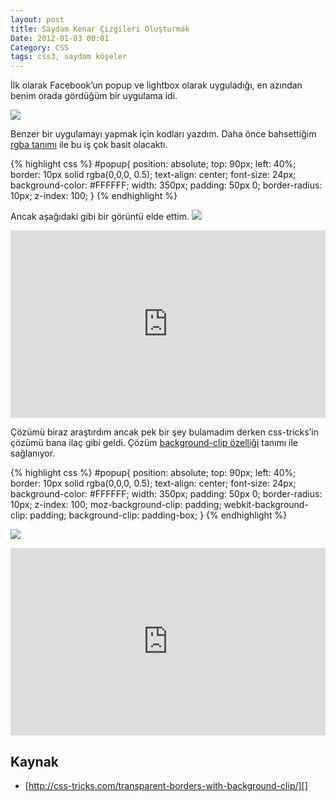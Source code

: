 ```yaml
---
layout: post
title: Saydam Kenar Çizgileri Oluşturmak
Date: 2012-01-03 00:01
Category: CSS
tags: css3, saydam köşeler
---
```


İlk olarak Facebook’un popup ve lightbox olarak uyguladığı, en azından
benim orada gördüğüm bir uygulama idi.

![][100]

Benzer bir uygulamayı yapmak için kodları yazdım. Daha önce bahsettiğim
[rgba tanımı][] ile bu iş çok basit olacaktı.

{% highlight css %}
 #popup{
	position: absolute;
	top: 90px;
	left: 40%;
	border: 10px solid rgba(0,0,0, 0.5);
	text-align: center;
	font-size: 24px;
	background-color: #FFFFFF;
	width: 350px;
	padding: 50px 0;
	border-radius: 10px;
	z-index: 100;
}
{% endhighlight %}

Ancak aşağıdaki gibi bir görüntü elde ettim.
![][1]

<iframe style="width: 100%; height: 300px" src="https://jsfiddle.net/fatihhayri/UYJWH/1/embedded/result,css,html" allowfullscreen="allowfullscreen" frameborder="0"></iframe>

Çözümü biraz araştırdım ancak pek bir şey bulamadım derken css-tricks’in
çözümü bana ilaç gibi geldi. Çözüm [background-clip özelliği][] tanımı
ile sağlanıyor.

{% highlight css %}
#popup{
	position: absolute;
	top: 90px;
	left: 40%;
	border: 10px solid rgba(0,0,0, 0.5);
	text-align: center;
	font-size: 24px;
	background-color: #FFFFFF;
	width: 350px;
	padding: 50px 0;
	border-radius: 10px;
	z-index: 100;
	moz-background-clip: padding;
	webkit-background-clip: padding;
	background-clip: padding-box;
}
{% endhighlight %}

![][2]

<iframe style="width: 100%; height: 300px" src="https://jsfiddle.net/fatihhayri/qjmyS/embedded/result,css,html" allowfullscreen="allowfullscreen" frameborder="0"></iframe>

## Kaynak

-   [http://css-tricks.com/transparent-borders-with-background-clip/][]

  [100]: https://lh5.googleusercontent.com/_SHFSSO6P4rp8S4nZY3vxCmgDN6E4T4s388AlMh0qsEPBkUtJTheYUlsBJ6scDYACwDYDlM7FOieyXgENGEmWzpUohoMOcsXmASOjoTHB5Jub4ojri0
  [rgba tanımı]: http://www.fatihhayrioglu.com/css3-rgba-renk-tanimi/
  [1]: https://lh4.googleusercontent.com/HG1aPLVyrPkO-QDocagwVvy3t2Ib1jSb8P8LG9TYrNOXo7QEQBayw6Bk8BlztGYU2Cd5CnBV7eYWR8GT0bXk-E6bAZ_Jh8OyzHGEbaOeQPSpO9yvYYs
  [background-clip özelliği]: http://www.fatihhayrioglu.com/css3-background-origin-ve-background-clip-ozellikleri/
  [2]: https://lh5.googleusercontent.com/A5kRKORp2QXmurGBD_WaoXQl_V0P6Fi3Ojm1JhB3cDVLfIvjTApd8K-VjxIbP8cQ-rQ47kPfj9gimC6IbudkTi7CITtaTGo4Lf2Fy4aybKvGmYXZBnU
  [http://css-tricks.com/transparent-borders-with-background-clip/]: http://css-tricks.com/transparent-borders-with-background-clip/
